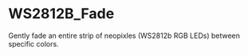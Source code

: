 # WS2812B_Fade
Gently fade an entire strip of neopixles (WS2812b RGB LEDs) between specific colors.

